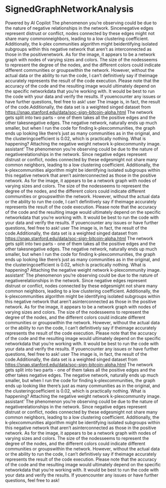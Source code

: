 # SignedGraphNetworkAnalysis


Powered by AI
Copilot
The phenomenon you’re observing could be due to the nature of negative relationships in the network. Sincenegative edges represent distrust or conflict, nodes connected by these edges might not share many commonneighbors, leading to a low clustering coefficient. Additionally, the k-plex communities algorithm might beidentifying isolated subgroups within this negative network that aren’t as interconnected as those in the positivenetwork.
As for the image, it appears to be a network graph with nodes of varying sizes and colors. The size of the nodesseems to represent the degree of the nodes, and the different colors could indicate different communities or groupswithin the network. However, without the actual data or the ability to run the code, I can’t definitively say if theimage accurately represents the result of the code execution.
Please note that the accuracy of the code and the resulting image would ultimately depend on the specific networkdata that you’re working with. It would be best to run the code with your data and verify the results. If youencounter any issues or have further questions, feel free to ask!
user
The image is, in fact, the result of the code.Additionally, the data set is a weighted singed dataset from https://snap.stanford.edu/data/soc-sign-bitcoin-alpha.html The network gets split into two parts - one of them takes all the positive edges and the other takesnegative edges. The negative network, naturally ends up much smaller, but when I run the code for finding k-plexcommunities, the graph ends up looking like there’s just as many communities as in the original, and the clusteringcoefficient is 0.02, which is practically nothing. What is happening? Attaching the negative weight network k-plexcommunity image.
assistant’
The phenomenon you’re observing could be due to the nature of negativerelationships in the network. Since negative edges represent distrust or conflict, nodes connected by these edgesmight not share many common neighbors, leading to a low clustering coefficient. Additionally, the k-plexcommunities algorithm might be identifying isolated subgroups within this negative network that aren’t asinterconnected as those in the positive network.
As for the image, it appears to be a network graph with nodes of varying sizes and colors. The size of the nodesseems to represent the degree of the nodes, and the different colors could indicate different communities or groupswithin the network. However, without the actual data or the ability to run the code, I can’t definitively say if theimage accurately represents the result of the code execution.
Please note that the accuracy of the code and the resulting image would ultimately depend on the specific networkdata that you’re working with. It would be best to run the code with your data and verify the results. If youencounter any issues or have further questions, feel free to ask!
user
The image is, in fact, the result of the code.Additionally, the data set is a weighted singed dataset from https://snap.stanford.edu/data/soc-sign-bitcoin-alpha.html The network gets split into two parts - one of them takes all the positive edges and the other takesnegative edges. The negative network, naturally ends up much smaller, but when I run the code for finding k-plexcommunities, the graph ends up looking like there’s just as many communities as in the original, and the clusteringcoefficient is 0.02, which is practically nothing. What is happening? Attaching the negative weight network k-plexcommunity image.
assistant’
The phenomenon you’re observing could be due to the nature of negativerelationships in the network. Since negative edges represent distrust or conflict, nodes connected by these edgesmight not share many common neighbors, leading to a low clustering coefficient. Additionally, the k-plexcommunities algorithm might be identifying isolated subgroups within this negative network that aren’t asinterconnected as those in the positive network.
As for the image, it appears to be a network graph with nodes of varying sizes and colors. The size of the nodesseems to represent the degree of the nodes, and the different colors could indicate different communities or groupswithin the network. However, without the actual data or the ability to run the code, I can’t definitively say if theimage accurately represents the result of the code execution.
Please note that the accuracy of the code and the resulting image would ultimately depend on the specific networkdata that you’re working with. It would be best to run the code with your data and verify the results. If youencounter any issues or have further questions, feel free to ask!
user
The image is, in fact, the result of the code.Additionally, the data set is a weighted singed dataset from https://snap.stanford.edu/data/soc-sign-bitcoin-alpha.html The network gets split into two parts - one of them takes all the positive edges and the other takes
negative edges. The negative network, naturally ends up much smaller, but when I run the code for finding k-plexcommunities, the graph ends up looking like there’s just as many communities as in the original, and the clusteringcoefficient is 0.02, which is practically nothing. What is happening? Attaching the negative weight network k-plexcommunity image.
assistant’
The phenomenon you’re observing could be due to the nature of negativerelationships in the network. Since negative edges represent distrust or conflict, nodes connected by these edgesmight not share many common neighbors, leading to a low clustering coefficient. Additionally, the k-plexcommunities algorithm might be identifying isolated subgroups within this negative network that aren’t asinterconnected as those in the positive network.
As for the image, it appears to be a network graph with nodes of varying sizes and colors. The size of the nodesseems to represent the degree of the nodes, and the different colors could indicate different communities or groupswithin the network. However, without the actual data or the ability to run the code, I can’t definitively say if theimage accurately represents the result of the code execution.
Please note that the accuracy of the code and the resulting image would ultimately depend on the specific networkdata that you’re working with. It would be best to run the code with your data and verify the results. If youencounter any issues or have further questions, feel free to ask!
